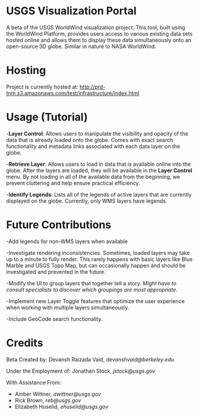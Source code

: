 # USGS Visualization Portal
A beta of the USGS WorldWind visualization project. This tool, built using the WorldWind Platform, provides users access to various existing data sets hosted online and allows them to display these data simultaneously onto an open-source 3D globe. Similar in nature to NASA WorldWind.

# Hosting
Project is currently hosted at: 
http://prd-tnm.s3.amazonaws.com/test/infrastructure/index.html  

# Usage (Tutorial)
-**Layer Control**: Allows users to manipulate the visibility and opacity of the data that is already loaded onto the globe. Comes with exact search functionality and metadata links associated with each data layer on the globe.

-**Retrieve Layer**: Allows users to load in data that is available online into the globe. After the layers are loaded, they will be available in the **Layer Control** menu. By not loading in all of the available data from the beginning, we prevent cluttering and help ensure practical efficiency.

-**Identify Legends**: Lists all of the legends of active layers that are currently displayed on the globe. Currently, only WMS layers have legends.

# Future Contributions
-Add legends for non-WMS layers when available

-Investigate rendering inconsistencies. Sometimes, loaded layers may take up to a minute to fully render. This rarely happens with basic layers like Blue Marble and USGS Topo Map, but can occasionally happen and should be investigated and prevented in the future.

-Modify the UI to group layers that together tell a story. _Might have to consult specialists to discover which groupings are most appropriate_.

-Implement new Layer Toggle features that optimize the user experience when working with multiple layers simultaneously.

-Include GeoCode search functionality.

# Credits
Beta Created by: Devansh Raizada Vaid, _devanshvaid@berkeley.edu_

Under the Employment of: Jonathan Stock, _jstock@usgs.gov_

With Assistance From:
- Amber Wittner, _awittner@usgs.gov_
- Rick Brown, _reb@usgs.gov_
- Elizabeth Huselid, _ehuselid@usgs.gov_
